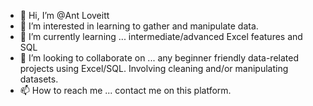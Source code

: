 - 👋 Hi, I’m @Ant Loveitt
- 👀 I’m interested in learning to gather and manipulate data.
- 🌱 I’m currently learning ... intermediate/advanced Excel features and SQL
- 💞️ I’m looking to collaborate on ... any beginner friendly data-related projects using Excel/SQL. Involving cleaning and/or manipulating datasets. 
- 📫 How to reach me ... contact me on this platform.

<!---
Labraitt/Labraitt is a ✨ special ✨ repository because its `README.md` (this file) appears on your GitHub profile.
You can click the Preview link to take a look at your changes.
--->
